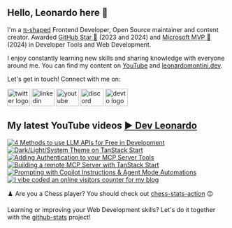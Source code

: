 ## Hello, Leonardo here 👋

I'm a [π-shaped](https://youtu.be/Dje_jaiMnYg) Frontend Developer, Open Source maintainer and content creator. Awarded [GitHub Star 🌟](https://stars.github.com/profiles/Balastrong/) (2023 and 2024) and [Microsoft MVP 🔷](https://mvp.microsoft.com/en-US/mvp/profile/51d820c5-949f-4961-aec5-09e34035cb24) (2024) in Developer Tools and Web Development.

I enjoy constantly learning new skills and sharing knowledge with everyone around me. You can find my content on [YouTube](https://www.youtube.com/c/DevLeonardo?sub_confirmation=1) and [leonardomontini.dev](https://leonardomontini.dev).

Let's get in touch! Connect with me on:

<div align="left">
  <a href="https://twitter.com/Balastrong" target="_blank"><img src="https://raw.githubusercontent.com/maurodesouza/profile-readme-generator/master/src/assets/icons/social/twitter/default.svg" width="52" height="40" alt="twitter logo" /></a>
  <a href="https://www.linkedin.com/in/leonardo-montini/" target="_blank"><img src="https://raw.githubusercontent.com/maurodesouza/profile-readme-generator/master/src/assets/icons/social/linkedin/default.svg" width="52" height="40" alt="linkedin logo" /></a>
  <a href="https://www.youtube.com/c/DevLeonardo?sub_confirmation=1" target="_blank"><img src="https://raw.githubusercontent.com/maurodesouza/profile-readme-generator/master/src/assets/icons/social/youtube/default.svg" width="52" height="40" alt="youtube logo" /></a>
  <a href="https://discord.gg/bqwyEa6We6" target="_blank"><img src="https://raw.githubusercontent.com/maurodesouza/profile-readme-generator/master/src/assets/icons/social/discord/default.svg" width="52" height="40" alt="discord logo" /></a>
  <a href="https://dev.to/balastrong" target="_blank"><img src="https://raw.githubusercontent.com/maurodesouza/profile-readme-generator/master/src/assets/icons/social/devto/default.svg" width="52" height="40" alt="devto logo" /></a>
</div>

## My latest YouTube videos [▶️ Dev Leonardo](https://www.youtube.com/@DevLeonardo?sub_confirmation=1)

<!-- BEGIN YOUTUBE-CARDS -->
[![4 Methods to use LLM APIs for Free in Development](https://ytcards.demolab.com/?id=87HrBpOZeUE&title=4+Methods+to+use+LLM+APIs+for+Free+in+Development&lang=en&timestamp=1757352691&background_color=%230d1117&title_color=%23ffffff&stats_color=%23dedede&max_title_lines=1&width=250&border_radius=5&duration=392 "4 Methods to use LLM APIs for Free in Development")](https://www.youtube.com/watch?v=87HrBpOZeUE)
[![Dark/Light/System Theme on TanStack Start](https://ytcards.demolab.com/?id=NoxvbjkyLAg&title=Dark%2FLight%2FSystem+Theme+on+TanStack+Start&lang=en&timestamp=1755619237&background_color=%230d1117&title_color=%23ffffff&stats_color=%23dedede&max_title_lines=1&width=250&border_radius=5&duration=659 "Dark/Light/System Theme on TanStack Start")](https://www.youtube.com/watch?v=NoxvbjkyLAg)
[![Adding Authentication to your MCP Server Tools](https://ytcards.demolab.com/?id=LazYBEgfF1M&title=Adding+Authentication+to+your+MCP+Server+Tools&lang=en&timestamp=1753768825&background_color=%230d1117&title_color=%23ffffff&stats_color=%23dedede&max_title_lines=1&width=250&border_radius=5&duration=529 "Adding Authentication to your MCP Server Tools")](https://www.youtube.com/watch?v=LazYBEgfF1M)
[![Building a remote MCP Server with TanStack Start](https://ytcards.demolab.com/?id=pIo3wanUrgI&title=Building+a+remote+MCP+Server+with+TanStack+Start&lang=en&timestamp=1753336842&background_color=%230d1117&title_color=%23ffffff&stats_color=%23dedede&max_title_lines=1&width=250&border_radius=5&duration=724 "Building a remote MCP Server with TanStack Start")](https://www.youtube.com/watch?v=pIo3wanUrgI)
[![Prompting with Copilot Instructions & Agent Mode Automations](https://ytcards.demolab.com/?id=kpqcrNaDoyg&title=Prompting+with+Copilot+Instructions+%26+Agent+Mode+Automations&lang=en&timestamp=1753182090&background_color=%230d1117&title_color=%23ffffff&stats_color=%23dedede&max_title_lines=1&width=250&border_radius=5&duration=353 "Prompting with Copilot Instructions & Agent Mode Automations")](https://www.youtube.com/watch?v=kpqcrNaDoyg)
[![I vibe coded an online visitors counter for my blog](https://ytcards.demolab.com/?id=HAOMTH4uCkE&title=I+vibe+coded+an+online+visitors+counter+for+my+blog&lang=en&timestamp=1752589230&background_color=%230d1117&title_color=%23ffffff&stats_color=%23dedede&max_title_lines=1&width=250&border_radius=5&duration=285 "I vibe coded an online visitors counter for my blog")](https://www.youtube.com/watch?v=HAOMTH4uCkE)
<!-- END YOUTUBE-CARDS -->

♟️ Are you a Chess player? You should check out [chess-stats-action](https://github.com/Balastrong/chess-stats-action) 😉

Learning or improving your Web Development skills? Let's do it together with the [github-stats](https://github.com/Balastrong/github-stats) project!
